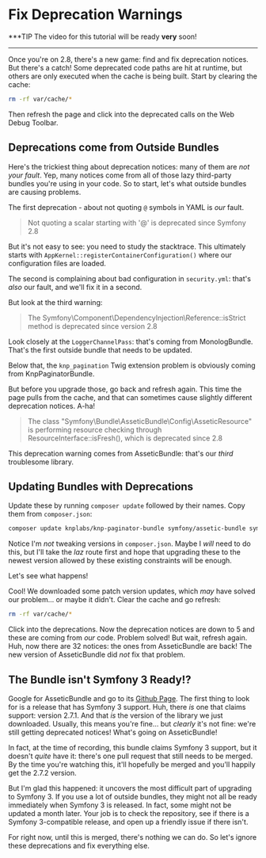 # Fix Deprecation Warnings

***TIP
The video for this tutorial will be ready **very** soon!
***

Once you're on 2.8, there's a new game: find and fix deprecation notices. But there's
a catch! Some deprecated code paths are hit at runtime, but others are only executed
when the cache is being built. Start by clearing the cache:

```bash
rm -rf var/cache/*
```

Then refresh the page and click into the deprecated calls on the Web Debug Toolbar.

## Deprecations come from Outside Bundles

Here's the trickiest thing about deprecation notices: many of them are *not your fault*.
Yep, many notices come from all of those lazy third-party bundles you're using in
your code. So to start, let's what outside bundles are causing problems.

The first deprecation - about not quoting `@` symbols in YAML is *our* fault.

> Not quoting a scalar starting with '@' is deprecated since Symfony 2.8

But it's not easy to see: you need to study the stacktrace. This ultimately starts
with `AppKernel::registerContainerConfiguration()` where our configuration files are
loaded.

The second is complaining about bad configuration in `security.yml`: that's *also*
our fault, and we'll fix it in a second.

But look at the third warning:

> The Symfony\Component\DependencyInjection\Reference::isStrict method is
> deprecated since version 2.8

Look closely at the `LoggerChannelPass`: that's coming from MonologBundle. That's
the first outside bundle that needs to be updated.

Below that, the `knp_pagination` Twig extension problem is obviously coming from
KnpPaginatorBundle.

But before you upgrade those, go back and refresh again. This time the page pulls
from the cache, and that can sometimes cause slightly different deprecation notices.
A-ha!

> The class "Symfony\Bundle\AsseticBundle\Config\AsseticResource" is performing
> resource checking through ResourceInterface::isFresh(), which is deprecated
> since 2.8

This deprecation warning comes from AsseticBundle: that's our *third* troublesome
library.

## Updating Bundles with Deprecations

Update these by running `composer update` followed by their names. Copy them from
`composer.json`:

```bash
composer update knplabs/knp-paginator-bundle symfony/assetic-bundle symfony/monolog-bundle --with-dependencies
```

Notice I'm *not* tweaking versions in `composer.json`. Maybe I *will* need to do
this, but I'll take the *laz* route first and hope that upgrading these to the newest
version allowed by these existing constraints will be enough.

Let's see what happens!

Cool! We downloaded some patch version updates, which *may* have solved our problem...
or maybe it didn't. Clear the cache and go refresh:

```bash
rm -rf var/cache/*
```

Click into the deprecations. Now the deprecation notices are down to 5 and these
are coming from *our* code. Problem solved! But wait, refresh again. Huh, now there
are 32 notices: the ones from AsseticBundle are back! The new version of AsseticBundle
did *not* fix that problem.

## The Bundle isn't Symfony 3 Ready!?

Google for AsseticBundle and go to its [Github Page](https://github.com/symfony/assetic-bundle).
The first thing to look for is a release that has Symfony 3 support. Huh, there *is*
one that claims support: version 2.7.1. And that *is* the version of the library
we just downloaded. Usually, this means you're fine... but *clearly* it's not fine:
we're still getting deprecated notices! What's going on AsseticBundle!

In fact, at the time of recording, this bundle claims Symfony 3 support, but it doesn't
*quite* have it: there's one pull request that still needs to be merged. By the time
you're watching this, it'll hopefully be merged and you'll happily get the 2.7.2
version.

But I'm glad this happened: it uncovers the most difficult part of upgrading to
Symfony 3. If you use a lot of outside bundles, they might not all be ready immediately
when Symfony 3 is released. In fact, some might not be updated a month later. Your
job is to check the repository, see if there is a Symfony 3-compatible release, and
open up a friendly issue if there isn't.

For right now, until this is merged, there's nothing we can do. So let's ignore these
deprecations and fix everything else.

